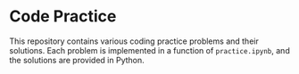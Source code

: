 # Code Practice

This repository contains various coding practice problems and their solutions. Each problem is implemented in a function of `practice.ipynb`, and the solutions are provided in Python.